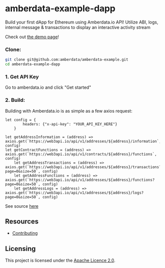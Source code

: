 # amberdata-example-dapp
Build your first dApp for Ethereum using Amberdata.io API! Utilize ABI, logs, internal message &amp; transactions to display an interactive activity stream

Check out [the demo page](https://amberdata.github.io/amberdata-example/amberdata-example-dapp/)!

### Clone:
```bash
git clone git@github.com:amberdata/amberdata-example.git
cd amberdata-example-dapp
```

### 1. Get API Key

Go to amberdata.io and click "Get started"

### 2. Build:

Building with Amberdata.io is as simple as a few axios request:

```
let config = {
        headers: {"x-api-key": "YOUR_API_KEY_HERE"}
    }

let getAddressInformation = (address) => axios.get(`https://web3api.io/api/v1/addresses/${address}/information`, config)
let getContractFunctions = (address) => axios.get(`https://web3api.io/api/v1/contracts/${address}/functions`, config)
    let getAddressTransactions = (address) => axios.get(`https://web3api.io/api/v1/addresses/${address}/transactions?page=0&size=50`, config)
    let getAddressFunctions = (address) => axios.get(`https://web3api.io/api/v1/addresses/${address}/functions?page=0&size=50`, config)
    let getAddressLogs = (address) => axios.get(`https://web3api.io/api/v1/addresses/${address}/logs?page=0&size=50`, config)
```
See source [here](https://github.com/amberdata/amberdata-example/blob/5060c4193d9cc551e23f9374d4661fa1b0c3a6a4/amberdata-example-dapp/index.js#L21-L37)

## Resources

- [Contributing](./CONTRIBUTING.md)

## Licensing

This project is licensed under the [Apache Licence 2.0](./LICENSE).
